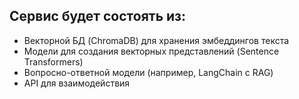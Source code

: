## Сервис будет состоять из:

* Векторной БД (ChromaDB) для хранения эмбеддингов текста
* Модели для создания векторных представлений (Sentence Transformers)
* Вопросно-ответной модели (например, LangChain с RAG)
* API для взаимодействия
